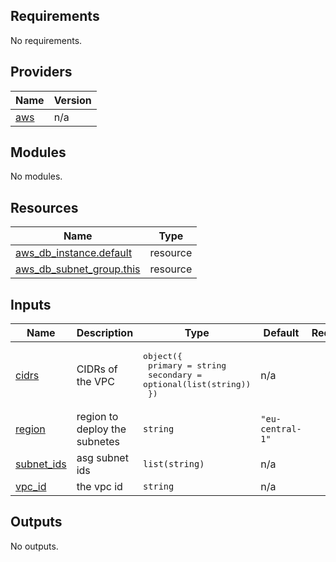 <!-- BEGIN_TF_DOCS -->
## Requirements

No requirements.

## Providers

| Name | Version |
|------|---------|
| <a name="provider_aws"></a> [aws](#provider\_aws) | n/a |

## Modules

No modules.

## Resources

| Name | Type |
|------|------|
| [aws_db_instance.default](https://registry.terraform.io/providers/hashicorp/aws/latest/docs/resources/db_instance) | resource |
| [aws_db_subnet_group.this](https://registry.terraform.io/providers/hashicorp/aws/latest/docs/resources/db_subnet_group) | resource |

## Inputs

| Name | Description | Type | Default | Required |
|------|-------------|------|---------|:--------:|
| <a name="input_cidrs"></a> [cidrs](#input\_cidrs) | CIDRs of the VPC | <pre>object({<br>    primary   = string<br>    secondary = optional(list(string))<br>  })</pre> | n/a | yes |
| <a name="input_region"></a> [region](#input\_region) | region to deploy the subnetes | `string` | `"eu-central-1"` | no |
| <a name="input_subnet_ids"></a> [subnet\_ids](#input\_subnet\_ids) | asg subnet ids | `list(string)` | n/a | yes |
| <a name="input_vpc_id"></a> [vpc\_id](#input\_vpc\_id) | the vpc id | `string` | n/a | yes |

## Outputs

No outputs.
<!-- END_TF_DOCS -->
